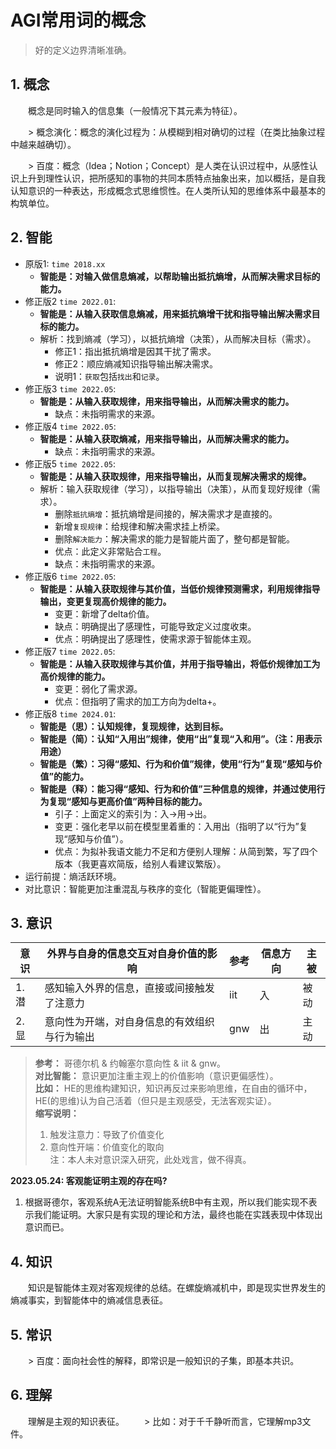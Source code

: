 # AGI常用词的概念

> 好的定义边界清晰准确。

## 1. 概念
　　概念是同时输入的信息集（一般情况下其元素为特征）。

　　> 概念演化：概念的演化过程为：从模糊到相对确切的过程（在类比抽象过程中越来越确切）。

　　> 百度：概念（Idea；Notion；Concept）是人类在认识过程中，从感性认识上升到理性认识，把所感知的事物的共同本质特点抽象出来，加以概括，是自我认知意识的一种表达，形成概念式思维惯性。在人类所认知的思维体系中最基本的构筑单位。

## 2. 智能

* 原版1: `time 2018.xx`
  - **智能是：对输入做信息熵减，以帮助输出抵抗熵增，从而解决需求目标的能力。**
* 修正版2 `time 2022.01`:
  - **智能是：从输入获取信息熵减，用来抵抗熵增干扰和指导输出解决需求目标的能力。**
  - 解析：找到熵减（学习），以抵抗熵增（决策），从而解决目标（需求）。  
    - 修正1：指出抵抗熵增是因其干扰了需求。
    - 修正2：顺应熵减知识指导输出解决需求。
    - 说明1：`获取`包括`找出`和`记录`。
* 修正版3 `time 2022.05`:
  - **智能是：从输入获取规律，用来指导输出，从而解决需求的能力。**
    - 缺点：未指明需求的来源。
* 修正版4 `time 2022.05`:
  - **智能是：从输入获取熵减，用来指导输出，从而解决需求的能力。**
    - 缺点：未指明需求的来源。
* 修正版5 `time 2022.05`:
  - **智能是：从输入获取规律，用来指导输出，从而复现解决需求的规律。**
  - 解析：输入获取规律（学习），以指导输出（决策），从而复现好规律（需求）。
    - 删除`抵抗熵增`：抵抗熵增是间接的，解决需求才是直接的。
    - 新增`复现规律`：给规律和解决需求挂上桥梁。
    - 删除`解决能力`：解决需求的能力是智能片面了，整句都是智能。
    - 优点：此定义非常贴合`工程`。
    - 缺点：未指明需求的来源。
* 修正版6 `time 2022.05`:
  - **智能是：从输入获取规律与其价值，当低价规律预测需求，利用规律指导输出，变更复现高价规律的能力。**
    - 变更：新增了delta价值。
    - 缺点：明确提出了感理性，可能导致定义过度收束。
    - 优点：明确提出了感理性，使需求源于智能体主观。
* 修正版7 `time 2022.05`:
  - **智能是：从输入获取规律与其价值，并用于指导输出，将低价规律加工为高价规律的能力。**
    - 变更：弱化了需求源。
    - 优点：但指明了需求的加工方向为delta+。
* 修正版8 `time 2024.01`:
  - **智能是（思）：认知规律，复现规律，达到目标。**
  - **智能是（简）：认知“入用出”规律，使用“出”复现“入和用”。（注：用表示用途）**
  - **智能是（繁）：习得“感知、行为和价值”规律，使用“行为”复现“感知与价值”的能力。**
  - **智能是（释）：能习得“感知、行为和价值”三种信息的规律，并通过使用行为复现“感知与更高价值”两种目标的能力。**
    - 引子：上面定义的索引为：入->用->出。
    - 变更：强化老早以前在模型里着重的：入用出（指明了以“行为”复现“感知与价值”）。
    - 优点：为拟补我语文能力不足和方便别人理解：从简到繁，写了四个版本（我更喜欢简版，给别人看建议繁版）。
* 运行前提：熵活跃环境。  
* 对比意识：智能更加注重混乱与秩序的变化（智能更偏理性）。



## 3. 意识

| 意识 | 外界与自身的信息交互对自身价值的影响 | 参考 | 信息方向 | 主被 |
| --- | --- | --- | --- | --- |
| 1. 潜 | 感知输入外界的信息，直接或间接触发了注意力 | iit | 入 | 被动 |
| 2. 显 | 意向性为开端，对自身信息的有效组织与行为输出 | gnw | 出 | 主动 |

> **参考：** 哥德尔机 & 约翰塞尔意向性 & iit & gnw。  
> **对比智能：** 意识更加注重主观上的价值影响（意识更偏感性）。  
> **比如：** HE的思维构建知识，知识再反过来影响思维，在自由的循环中，HE(的思维)认为自己活着（但只是主观感受，无法客观实证）。  
> **缩写说明：**  
> 1. 触发注意力：导致了价值变化  
> 2. 意向性开端：价值变化的取向  
> 注：本人未对意识深入研究，此处戏言，做不得真。

**2023.05.24: 客观能证明主观的存在吗?**
1. 根据哥德尔，客观系统A无法证明智能系统B中有主观，所以我们能实现不表示我们能证明。大家只是有实现的理论和方法，最终也能在实践表现中体现出意识而已。

## 4. 知识
　　知识是智能体主观对客观规律的总结。在螺旋熵减机中，即是现实世界发生的熵减事实，到智能体中的熵减信息表征。

## 5. 常识
　　> 百度：面向社会性的解释，即常识是一般知识的子集，即基本共识。

## 6. 理解
　　理解是主观的知识表征。
　　> 比如：对于千千静听而言，它理解mp3文件。
